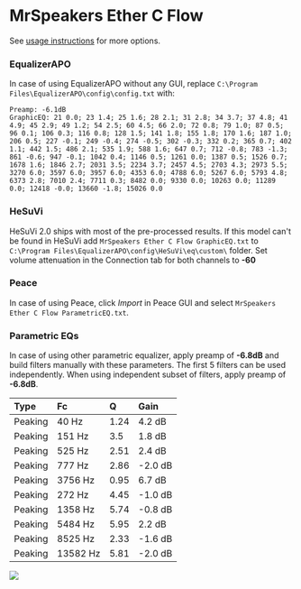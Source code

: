 # MrSpeakers Ether C Flow
See [usage instructions](https://github.com/jaakkopasanen/AutoEq#usage) for more options.

### EqualizerAPO
In case of using EqualizerAPO without any GUI, replace `C:\Program Files\EqualizerAPO\config\config.txt`
with:
```
Preamp: -6.1dB
GraphicEQ: 21 0.0; 23 1.4; 25 1.6; 28 2.1; 31 2.8; 34 3.7; 37 4.8; 41 4.9; 45 2.9; 49 1.2; 54 2.5; 60 4.5; 66 2.0; 72 0.8; 79 1.0; 87 0.5; 96 0.1; 106 0.3; 116 0.8; 128 1.5; 141 1.8; 155 1.8; 170 1.6; 187 1.0; 206 0.5; 227 -0.1; 249 -0.4; 274 -0.5; 302 -0.3; 332 0.2; 365 0.7; 402 1.1; 442 1.5; 486 2.1; 535 1.9; 588 1.6; 647 0.7; 712 -0.8; 783 -1.3; 861 -0.6; 947 -0.1; 1042 0.4; 1146 0.5; 1261 0.0; 1387 0.5; 1526 0.7; 1678 1.6; 1846 2.7; 2031 3.5; 2234 3.7; 2457 4.5; 2703 4.3; 2973 5.5; 3270 6.0; 3597 6.0; 3957 6.0; 4353 6.0; 4788 6.0; 5267 6.0; 5793 4.8; 6373 2.8; 7010 2.4; 7711 0.3; 8482 0.0; 9330 0.0; 10263 0.0; 11289 0.0; 12418 -0.0; 13660 -1.8; 15026 0.0
```

### HeSuVi
HeSuVi 2.0 ships with most of the pre-processed results. If this model can't be found in HeSuVi add
`MrSpeakers Ether C Flow GraphicEQ.txt` to `C:\Program Files\EqualizerAPO\config\HeSuVi\eq\custom\` folder.
Set volume attenuation in the Connection tab for both channels to **-60**

### Peace
In case of using Peace, click *Import* in Peace GUI and select `MrSpeakers Ether C Flow ParametricEQ.txt`.

### Parametric EQs
In case of using other parametric equalizer, apply preamp of **-6.8dB** and build filters manually
with these parameters. The first 5 filters can be used independently.
When using independent subset of filters, apply preamp of **-6.8dB**.

| Type    | Fc       |    Q | Gain    |
|:--------|:---------|:-----|:--------|
| Peaking | 40 Hz    | 1.24 | 4.2 dB  |
| Peaking | 151 Hz   | 3.5  | 1.8 dB  |
| Peaking | 525 Hz   | 2.51 | 2.4 dB  |
| Peaking | 777 Hz   | 2.86 | -2.0 dB |
| Peaking | 3756 Hz  | 0.95 | 6.7 dB  |
| Peaking | 272 Hz   | 4.45 | -1.0 dB |
| Peaking | 1358 Hz  | 5.74 | -0.8 dB |
| Peaking | 5484 Hz  | 5.95 | 2.2 dB  |
| Peaking | 8525 Hz  | 2.33 | -1.6 dB |
| Peaking | 13582 Hz | 5.81 | -2.0 dB |

![](https://raw.githubusercontent.com/jaakkopasanen/AutoEq/master/results/oratory1990/harman_over-ear_2018/MrSpeakers%20Ether%20C%20Flow/MrSpeakers%20Ether%20C%20Flow.png)